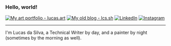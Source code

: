 ### Hello, world!

[![My art portfolio - lucas.art](https://img.shields.io/static/v1?label=My%20portfolio%20-%20lucas.art&message=%20&color=blue&style=flat-square&logoColor=white)](https://lucas.art/)
[![My old blog - lcs.sh](https://img.shields.io/static/v1?label=Old%20Blog%20-%20lcs.sh&message=%20&color=blue&style=flat-square&logoColor=white)](https://lcs.sh/)
[![LinkedIn](https://img.shields.io/static/v1?label=LinkedIn&message=%20&color=blue&logo=LinkedIn&style=flat-square&logoColor=white)](https://www.linkedin.com/in/agtlucas)
[![Instagram](https://img.shields.io/static/v1?label=Instagram&message=%20&color=blue&logo=Instagram&style=flat-square&logoColor=white)](https://www.instagram.com/_agtlucas)

---

I'm Lucas da Silva, a Technical Writer by day, and a painter by night (sometimes by the morning as well).

<!--
**AgtLucas/agtlucas** is a ✨ _special_ ✨ repository because its `README.md` (this file) appears on your GitHub profile.

Here are some ideas to get you started:

- 🔭 I’m currently working on ...
- 🌱 I’m currently learning ...
- 👯 I’m looking to collaborate on ...
- 🤔 I’m looking for help with ...
- 💬 Ask me about ...
- 📫 How to reach me: ...
- 😄 Pronouns: ...
- ⚡ Fun fact: ...
-->
